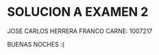 SOLUCION A EXAMEN 2
========================
JOSE CARLOS HERRERA FRANCO          CARNE: 1007217

BUENAS NOCHES :(

